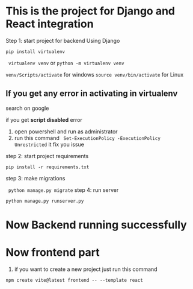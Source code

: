 # This is the project for Django and React integration  

Step 1: start project for backend Using Django

``` pip install virtualenv ```

``` virtualenv venv``` or ``` python -m virtualenv venv ```

``` venv/Scripts/activate ``` for windows
``` source venv/bin/activate ``` for Linux

   ## If you get any error in activating in virtualenv
   search on google
   
   if you get  **script disabled** error 

   1. open powershell and run as administrator
   2. run this command 
   ```  Set-ExecutionPolicy -ExecutionPolicy Unrestricted ```
   it fix you issue

step 2: start project requirements

``` pip install -r requirements.txt ```

step 3: make migrations 

``` python manage.py migrate```
step 4: run server

``` python manage.py runserver.py ```


# Now Backend running successfully

# Now frontend part


1. if you want to create a new project just run this command

``` npm create vite@latest frontend -- --template react ```





